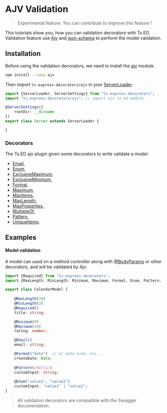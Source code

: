 # AJV Validation
> Experimental feature. You can contribute to improve this feature !

This tutorials show you, how you can validation decorators with Ts.ED. Validation feature use [Ajv](https://github.com/epoberezkin/ajv)
 and [json-schema](http://json-schema.org/latest/json-schema-validation.html) to perform the model validation.

## Installation

Before using the validation decorators, we need to install the [ajv](https://www.npmjs.com/package/ajv) module.

```bash
npm install --save ajv
```

Then import `ts-express-decorators/ajv` in your [ServerLoader](api/common/server/serverloader.md):

```typescript
import {ServerLoader, ServerSettings} from "ts-express-decorators";
import "ts-express-decorators/ajv"; // import ajv ts.ed module

@ServerSettings({
    rootDir: __dirname
})
export class Server extends ServerLoader {

}
```

### Decorators

The Ts.ED ajv plugin given some decorators to write validate a model:

- [Email](api/ajv/email.md),
- [Enum](api/ajv/enum.md),
- [ExclusiveMaximum](api/ajv/exclusivemaximum.md),
- [ExclusiveMinimum](api/ajv/exclusiveminimum.md),
- [Format](api/ajv/format.md),
- [Maximum](api/ajv/maximum.md),
- [MaxItems](api/ajv/maxitems.md),
- [MaxLength](api/ajv/maxlength.md),
- [MaxProperties](api/ajv/maxproperties.md),
- [MultipleOf](api/ajv/multipleof.md),
- [Pattern](api/ajv/pattern.md),
- [UniqueItems](api/ajv/uniqueitems.md).
 
## Examples

#### Model validation

A model can used on a method controller along with [@BodyParams](api/common/filters/bodyparams.md) or other decorators, and will
be validated by Ajv.

```typescript
import {Required} from "ts-express-decorators";
import {MaxLength, MinLength, Minimum, Maximum, Format, Enum, Pattern, Email} from "ts-express-decorators/ajv";

export class CalendarModel {
    
    @MaxLength(20)
    @MinLength(3)
    @Required()
    title: string;

    @Minimum(0)
    @Maximum(10)
    rating: number;

    @Email()
    email: string;

    @Format("date")  // or date-time, etc...
    createDate: Date;
    
    @Pattern(/hello/)
    customInput: string;
    
    @Enum("value1", "value2")
    customInput: "value1" | "value2";
}
```

> All validation decorators are compatible with the Swagger documentation.

